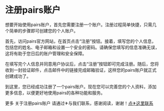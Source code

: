 # 注册pairs账户

想要开始使用pairs账户，首先您需要注册一个账户。注册过程简单快捷，只需几个简单的步骤即可创建您的个人账户。

首先，访问pairs官方网站，在首页点击“注册”按钮。接着，填写您的个人信息，包括您的姓名、电子邮箱和设置一个安全的密码。请确保您填写的信息准确无误，这将有助于您日后的账户管理和安全保障。

在填写完个人信息并同意用户协议后，点击“注册”按钮即可完成注册。随后，您将收到一封验证邮件，点击邮件中的链接完成邮箱验证，这样您的pairs账户就正式创建成功了。

到这里，您已经成功注册了一个pairs账户。现在您可以完善您的个人资料，添加更多信息，以便更好地使用pairs的各种功能和服务。

更多 关于注册pairs账户 请通过✈与我们联系，感谢阅读，谢谢！[点✈这里联系](https://www.k02.cc)
